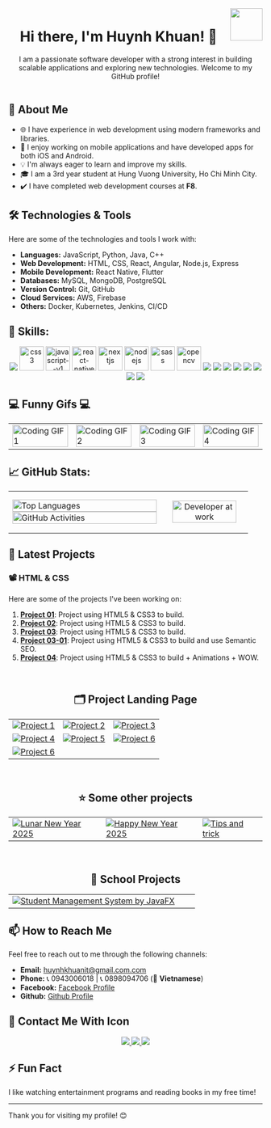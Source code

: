 <img align="right" width="64" src="https://github.com/huynhkhuanit.png" />

<h1 align="center">Hi there, I'm Huynh Khuan! 👋</h1>
<p align="center">
  <p align="center">I am a passionate software developer with a strong interest in building scalable applications and exploring new technologies. Welcome to my GitHub profile!</p>
</p>

<img src="https://media4.giphy.com/media/v1.Y2lkPTc5MGI3NjExMWllbmRocDE1dTY2djhkY3pxcnJtYzljcGtnODNpN3AzdG16Y2xzMSZlcD12MV9pbnRlcm5hbF9naWZfYnlfaWQmY3Q9Zw/emySgWo0iBKWqni1wR/giphy.gif" alt="Loading" width="100%" height="2" />

## 🚀 About Me

- 🌐 I have experience in web development using modern frameworks and libraries.
- 📱 I enjoy working on mobile applications and have developed apps for both iOS and Android.
- 💡 I'm always eager to learn and improve my skills.
- 🎓 I am a 3rd year student at Hung Vuong University, Ho Chi Minh City.
- ✔️ I have completed web development courses at **F8**.

## 🛠️ Technologies & Tools

Here are some of the technologies and tools I work with:

- **Languages:** JavaScript, Python, Java, C++
- **Web Development:** HTML, CSS, React, Angular, Node.js, Express
- **Mobile Development:** React Native, Flutter
- **Databases:** MySQL, MongoDB, PostgreSQL
- **Version Control:** Git, GitHub
- **Cloud Services:** AWS, Firebase
- **Others:** Docker, Kubernetes, Jenkins, CI/CD

## 🏫 Skills:
<p align="center">
  <img src="https://img.icons8.com/pulsar-gradient/48/html-5.png"/>
  <img width="48" height="48" src="https://img.icons8.com/fluency/48/css3.png" alt="css3"/>
  <img width="48" height="48" src="https://img.icons8.com/color/48/javascript--v1.png" alt="javascript--v1"/>
  <img width="48" height="48" src="https://img.icons8.com/nolan/64/react-native.png" alt="react-native"/>
  <img width="48" height="48" src="https://img.icons8.com/nolan/64/nextjs.png" alt="nextjs"/>
  <img width="48" height="48" src="https://img.icons8.com/color/48/nodejs.png" alt="nodejs"/>
  <img width="48" height="48" src="https://img.icons8.com/color/48/sass.png" alt="sass"/>
  <img src="https://www.vectorlogo.zone/logos/opencv/opencv-icon.svg" alt="opencv" width="48" height="48"/> 
  <img src="https://img.icons8.com/color/48/000000/microsoft-sql-server.png"/>
  <img src="https://img.icons8.com/color/48/000000/mysql-logo.png"/>
  <img src="https://img.icons8.com/color/48/000000/mongodb.png"/>
  <img src="https://img.icons8.com/fluent/48/000000/matlab.png"/>
  <img src="https://img.icons8.com/color/48/000000/git.png"/>
  <img src="https://img.icons8.com/color/48/000000/github-2.png"/>
  <img src="https://img.icons8.com/color/48/000000/visual-studio-code-2019.png"/>
  <img src="https://img.icons8.com/color/48/null/visual-studio--v2.png"/>

</p>


<h2>💻 Funny Gifs 💻</h2>

<table style="width: 100%; table-layout: fixed;">
  <tr>
    <td>
      <img src="https://media.giphy.com/media/VTtANKl0beDFQRLDTh/giphy.gif" alt="Coding GIF 1" style="width: 100%; height: auto;">
    </td>
    <td>
      <img src="https://media.giphy.com/media/qgQUggAC3Pfv687qPC/giphy.gif" alt="Coding GIF 2" style="width: 100%; height: auto;">
    </td>
    <td>
      <img src="https://media.giphy.com/media/RbDKaczqWovIugyJmW/giphy.gif" alt="Coding GIF 3" style="width: 100%; height: auto;">
    </td>
    <td>
      <img src="https://media.giphy.com/media/LMcB8XospGZO8UQq87/giphy.gif" alt="Coding GIF 4" style="width: 100%; height: auto;">
    </td>
  </tr>
</table>


## 📈 GitHub Stats:
<table style="width:100%;">
  <tr>
    <td>
      <img src="https://github-readme-stats.vercel.app/api/top-langs/?username=huynhkhuanit&theme=vue-dark&layout=compact&hide=CSS&langs_count=10&custom_title=🌐%20Top%20Languages&cache_seconds=5" alt="Top Languages" width="100%"/>
      <img src="https://github-readme-stats.vercel.app/api?username=huynhkhuanit&theme=onedark&show_icons=true&count_private=true&include_all_commits=true&custom_title=🚀%20GitHub%20Activities&cache_seconds=5" alt="GitHub Activities" width="100%"/>
    </td>
    <td>
      <p align="center"> 
        <img src="https://cdn.dribbble.com/users/1059583/screenshots/4171367/coding-freak.gif" alt="Developer at work" width="90%"/>
      </p>
    </td>
  </tr>
</table>


## 🌱 Latest Projects

### 📽️ HTML & CSS

Here are some of the projects I've been working on:

1. **[Project 01](https://huynhkhuanit.github.io/f8-htmlcss-project-01/)**: Project using HTML5 & CSS3 to build.
2. **[Project 02](https://huynhkhuanit.github.io/f8-htmlcss-project-02/)**: Project using HTML5 & CSS3 to build.
3. **[Project 03](https://huynhkhuanit.github.io/f8-htmlcss-project-03/)**: Project using HTML5 & CSS3 to build.
4. **[Project 03-01](https://huynhkhuanit.github.io/f8-htmlcss-project-03-01/)**: Project using HTML5 & CSS3 to build and use Semantic SEO.
5. **[Project 04](https://huynhkhuanit.github.io/f8-htmlcss-project-04/)**: Project using HTML5 & CSS3 to build + Animations + WOW.

<br>

<h2 align="center">🗂️ Project Landing Page</h2> 

<table>
  <tr>
    <td>
      <a href="https://github.com/huynhkhuanit/f8-htmlcss-project-01">
        <img src="https://github-readme-stats.vercel.app/api/pin/?username=huynhkhuanit&repo=f8-htmlcss-project-01&theme=radical&cache_seconds=5" alt="Project 1">
      </a>
    </td>
    <td>
      <a href="https://github.com/huynhkhuanit/f8-htmlcss-project-02">
        <img src="https://github-readme-stats.vercel.app/api/pin/?username=huynhkhuanit&repo=f8-htmlcss-project-02&theme=tokyonight&cache_seconds=5" alt="Project 2">
      </a>
    </td>
    <td>
      <a href="https://github.com/huynhkhuanit/f8-htmlcss-project-03">
        <img src="https://github-readme-stats.vercel.app/api/pin/?username=huynhkhuanit&repo=f8-htmlcss-project-03&theme=merko&cache_seconds=5" alt="Project 3">
      </a>
    </td>
  </tr>
  <tr>
    <td>
      <a href="https://github.com/huynhkhuanit/f8-htmlcss-project-03-01">
        <img src="https://github-readme-stats.vercel.app/api/pin/?username=huynhkhuanit&repo=f8-htmlcss-project-03-01&theme=gruvbox&cache_seconds=5" alt="Project 4">
      </a>
    </td>
    <td>
      <a href="https://github.com/huynhkhuanit/f8-htmlcss-project-04">
        <img src="https://github-readme-stats.vercel.app/api/pin/?username=huynhkhuanit&repo=f8-htmlcss-project-04&theme=onedark&cache_seconds=5" alt="Project 5">
      </a>
    </td>
    <td>
      <a href="https://github.com/huynhkhuanit/f8-htmlcss-project-05">
        <img src="https://github-readme-stats.vercel.app/api/pin/?username=huynhkhuanit&repo=f8-htmlcss-project-05&theme=vue-dark&cache_seconds=5" alt="Project 6">
      </a>
    </td>
  </tr>
  <tr>
    <td>
      <a href="https://github.com/huynhkhuanit/f8-htmlcss-project-06">
        <img src="https://github-readme-stats.vercel.app/api/pin/?username=huynhkhuanit&repo=f8-htmlcss-project-06&theme=radical&cache_seconds=5" alt="Project 6">
      </a>
    </td>
    <td></td>
    <td></td>
  </tr>
</table>

<br>

<h2 align="center">⭐ Some other projects</h2> 

<table>
  <tr>
    <td>
      <a href="https://huynhkhuanit.github.io/lunar-new-year-2025/">
        <img src="https://github-readme-stats.vercel.app/api/pin/?username=huynhkhuanit&repo=lunar-new-year-2025&theme=radical&cache_seconds=5" alt="Lunar New Year 2025">
      </a>
    </td>
    <td>
      <a href="https://huynhkhuanit.github.io/happy-new-year/">
        <img src="https://github-readme-stats.vercel.app/api/pin/?username=huynhkhuanit&repo=happy-new-year&theme=radical&cache_seconds=5" alt="Happy New Year 2025">
      </a>
    </td>
    <td>
      <a href="https://huynhkhuanit.github.io/tips-and-trick/">
        <img src="https://github-readme-stats.vercel.app/api/pin/?username=huynhkhuanit&repo=tips-and-trick&theme=tokyonight&cache_seconds=5" alt="Tips and trick">
      </a>
    </td>
  </tr>
</table>

<br>

<h2 align="center">🏫 School Projects</h2> 

<table>
  <tr>
    <td>
      <a href="https://github.com/huynhkhuanit/student-management-system-javafx">
        <img src="https://github-readme-stats.vercel.app/api/pin/?username=huynhkhuanit&repo=student-management-system-javafx&theme=radical&cache_seconds=5" alt="Student Management System by JavaFX">
      </a>
    </td>
    <td>
    </td>
    <td>
    </td>
  </tr>
</table>

## 📫 How to Reach Me

Feel free to reach out to me through the following channels:

- **Email:** [huynhkhuanit@gmail.com.com](mailto:huynhkhuanit@gmail.com)
- **Phone:** 📞 0943006018 | 📞 0898094706 (📂 **Vietnamese**)
- **Facebook:** [Facebook Profile](https://www.facebook.com/huynhkhuanit/)
- **Github:** [Github Profile](https://github.com/huynhkhuanit)


## 📶 Contact Me With Icon 
<p align="center">
  <a href="https://www.facebook.com/huynhkhuanit/" alt="Facebook">
    <img src="https://img.icons8.com/fluent/48/000000/facebook-new.png" target="_blank" />
  </a> 
  <a href="https://github.com/huynhkhuanit" alt="Github">
    <img src="https://img.icons8.com/fluent/48/000000/github.png"/>
  </a> 
  <a href="mailto:huynhkhuanit@gmail.com" alt="Email">
    <img src="https://img.icons8.com/fluent/48/000000/mailing.png"/>
  </a>
</p>


## ⚡ Fun Fact

I like watching entertainment programs and reading books in my free time!

---

Thank you for visiting my profile! 😊
